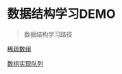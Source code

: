 # 数据结构学习DEMO

> 数据结构学习路径

[稀疏数组](https://github.com/wangyahua/dataStructures/blob/master/src/com/learn/sparsearray/SparseArray.java)

[数组实现队列](https://github.com/wangyahua/dataStructures/blob/master/src/com/learn/queue/ArrayQueue.java)

